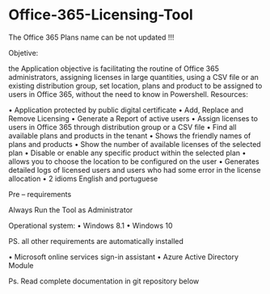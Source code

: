 # Office-365-Licensing-Tool

The Office 365 Plans name can be not updated !!!


Objetive:

the Application objective is facilitating the routine of Office 365 administrators, assigning licenses in large quantities, using a CSV file or an existing distribution group, set location, plans and product to be assigned to users in Office 365, without the need to know in Powershell.
Resources:

•	Application protected by public digital certificate 
•	Add, Replace and Remove Licensing
•	Generate a Report of active users 
•	Assign licenses to users in Office 365 through distribution group or a CSV file 
•	Find all available plans and products in the tenant 
•	Shows the friendly names of plans and products 
•	Show the number of available licenses of the selected plan 
•	Disable or enable any specific product within the selected plan 
•	allows you to choose the location to be configured on the user 
•	Generates detailed logs of licensed users and users who had some error in the license allocation 
•	2 idioms English and portuguese 

Pre – requirements

Always Run the Tool as Administrator

Operational system:
•	Windows 8.1 
•	Windows 10 

PS. all other requirements are automatically installed

•	Microsoft online services sign-in assistant 
•	Azure Active Directory Module 

Ps. Read  complete documentation in git repository below
